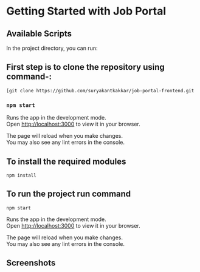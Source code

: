 # Getting Started with Job Portal


## Available Scripts

In the project directory, you can run:

## First step is to clone the repository using command-:
`[git clone https://github.com/suryakantkakkar/job-portal-frontend.git`


### `npm start`

Runs the app in the development mode.\
Open [http://localhost:3000](http://localhost:3000) to view it in your browser.

The page will reload when you make changes.\
You may also see any lint errors in the console.

## To install the required modules
`npm install`

## To run the project run command
`npm start`

Runs the app in the development mode.\
Open [http://localhost:3000](http://localhost:3000) to view it in your browser.

The page will reload when you make changes.\
You may also see any lint errors in the console.

## Screenshots
